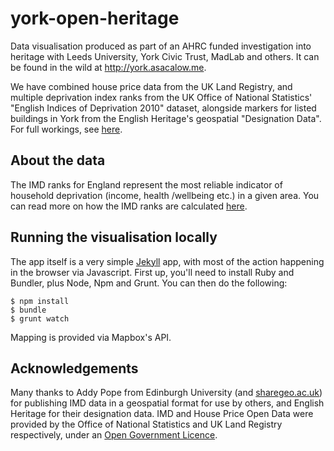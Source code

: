 york-open-heritage
==================

Data visualisation produced as part of an AHRC funded investigation into heritage with Leeds University, York Civic Trust, MadLab and others. It can be found in the wild at http://york.asacalow.me.

We have combined house price data from the UK Land Registry, and multiple deprivation index ranks from the UK Office of National Statistics' "English Indices of Deprivation 2010" dataset, alongside markers for listed buildings in York from the English Heritage's geospatial "Designation Data". For full workings, see [here](WORKINGS.md).

## About the data

The IMD ranks for England represent the most reliable indicator of household deprivation (income, health /wellbeing etc.) in a given area. You can read more on how the IMD ranks are calculated [here](https://www.gov.uk/government/publications/english-indices-of-deprivation-2010).

## Running the visualisation locally

The app itself is a very simple [Jekyll](http://jekyllrb.com) app, with most of the action happening in the browser via Javascript. First up, you'll need to install Ruby and Bundler, plus Node, Npm and Grunt. You can then do the following:

    $ npm install
    $ bundle
    $ grunt watch

Mapping is provided via Mapbox's API.

## Acknowledgements

Many thanks to Addy Pope from Edinburgh University (and [sharegeo.ac.uk](http://www.sharegeo.ac.uk/)) for publishing IMD data in a geospatial format for use by others, and English Heritage for their designation data. IMD and House Price Open Data were provided by the Office of National Statistics and UK Land Registry respectively, under an [Open Government Licence](http://www.nationalarchives.gov.uk/doc/open-government-licence/).
